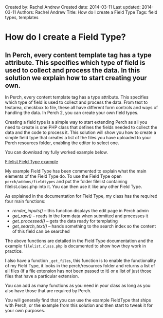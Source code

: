 Created by: Rachel Andrew
Created date: 2014-03-11
Last updated: 2014-03-11
Authors: Rachel Andrew
Title: How do I create a Field Type
Tags: field types, templates

# How do I create a Field Type?

## In Perch, every content template tag has a type attribute. This specifies which type of field is used to collect and process the data. In this solution we explain how to start creating your own.

In Perch, every content template tag has a type attribute. This specifies which type of field is used to collect and process the data. From text to textarea, checkbox to file, these all have different form controls and ways of handling the data. In Perch 2, you can create your own field types.

Creating a field type is a simple way to start extending Perch as all you need to create is one PHP class that defines the fields needed to collect the data and the code to process it. This solution will show you how to create a simple field type that creates a list of the files you have uploaded to your Perch resources folder, enabling the editor to select one.

You can download my fully worked example below.

[Filelist Field Type example](../f/download-create-a-field-type.zip)

My example Field Type has been commented to explain what the main elements of the Field Type do. To use the Field Type open `perch/addons/fieldtypes` and put the folder filelist containing filelist.class.php into it. You can then use it like any other Field Type.

As explained in the documentation for Field Type, my class has the required four main functions:

* *render_inputs()* – this function displays the edit page in Perch admin
* *get_raw()* – reads in the form data when submitted and processes it
* *get_processed()* – gets the data ready for templating
* *get_search_text()* – hands something to the search index so the content of this field can be searched

The above functions are detailed in the Field Type documentation and the example `filelist.class.php` is documented to show how they work in practice.

I also have a function `_get_files`, this function is to enable the functionality of my Field Type, it looks in the perch/resources folder and returns a list of all files (if a file extension has not been passed to it) or a list of just those files that have a particular extension.

You can add as many functions as you need in your class as long as you also have those that are required by Perch.

You will generally find that you can use the example FieldType that ships with Perch, or the example from this solution and then start to tweak it for your own purposes.